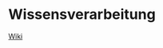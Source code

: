 Wissensverarbeitung
==========

[Wiki](http://hlrli5jiw1xx1hne.myfritz.net/Gitlab/Wissensverarbeitung/wikis/home)
